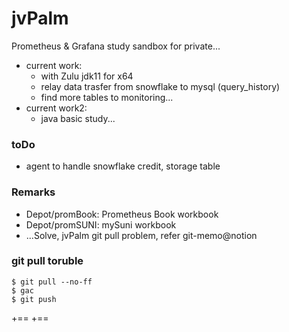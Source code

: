 # jvPalm
Prometheus & Grafana study sandbox for private...
- current work: 
  - with Zulu jdk11 for x64
  - relay data trasfer from  snowflake to mysql (query_history)
  - find more tables to monitoring...
- current work2:
  - java basic study...

### toDo
- agent to handle snowflake credit, storage table

### Remarks
- Depot/promBook: Prometheus Book workbook
- Depot/promSUNI: mySuni workbook 
- ...Solve, jvPalm git pull problem, refer git-memo@notion

### git pull toruble
```
$ git pull --no-ff 
$ gac
$ git push
```
+==
+==
